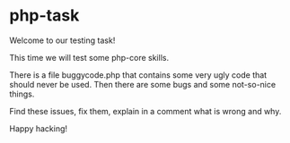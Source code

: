 # php-task
Welcome to our testing task!

This time we will test some php-core skills.

There is a file buggycode.php that contains some very ugly code that should never be used. Then there are some bugs and some not-so-nice things.

Find these issues, fix them, explain in a comment what is wrong and why.

Happy hacking!
